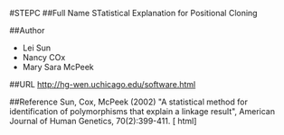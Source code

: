 #STEPC
##Full Name
STatistical Explanation for Positional Cloning

##Author
* Lei Sun
* Nancy COx
* Mary Sara McPeek

##URL
http://hg-wen.uchicago.edu/software.html

##Reference
Sun, Cox, McPeek (2002) "A statistical method for identification of polymorphisms that explain a linkage result", American Journal of Human Genetics, 70(2):399-411\. [ html]


